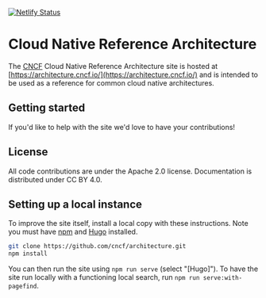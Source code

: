 [![Netlify Status](https://api.netlify.com/api/v1/badges/8557b78f-eb69-4f1a-869f-75f2e222fdb9/deploy-status)](https://app.netlify.com/sites/cncfarchitecture/deploys)

# Cloud Native Reference Architecture

The [CNCF](https://www.cncf.io/) Cloud Native Reference Architecture site is hosted at [https://architecture.cncf.io/](https://architecture.cncf.io/) and is intended to be used as a reference for common cloud native architectures.


## Getting started

If you'd like to help with the site we'd love to have your contributions! 

## License

All code contributions are under the Apache 2.0 license. Documentation is distributed under CC BY 4.0.

## Setting up a local instance

To improve the site itself, install a local copy with these instructions. Note you must have [npm](https://www.npmjs.com/) and [Hugo](https://gohugo.io/) installed.

```sh
git clone https://github.com/cncf/architecture.git
npm install
```

You can then run the site using `npm run serve` (select "[Hugo]"). To have the site run locally with a functioning local search, run `npm run serve:with-pagefind`.
